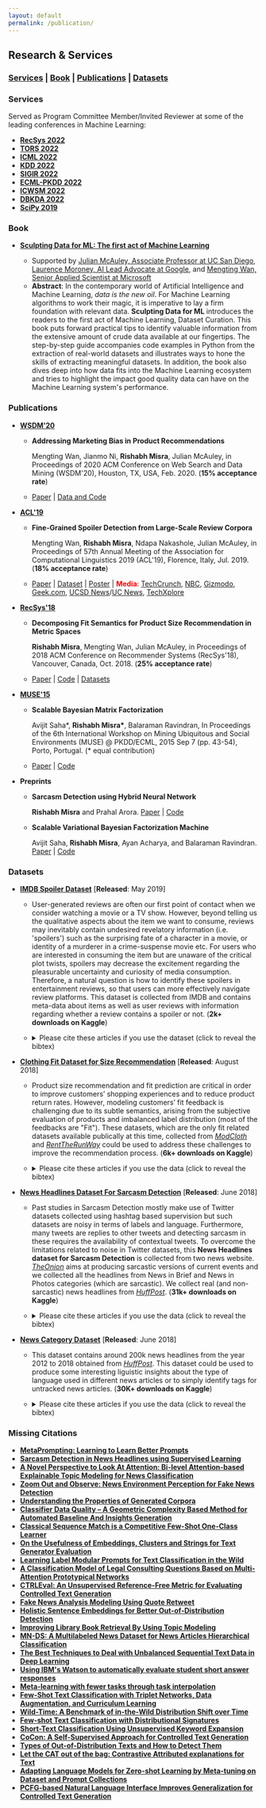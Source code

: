 ```yaml
---
layout: default
permalink: /publication/
---
```


## Research & Services
### [Services](#services) | [Book](#book) | [Publications](#papers) | [Datasets](#datasets)
<!-- 
* [Scholar Profile](https://scholar.google.com/citations?user={{ site.data.scholar.id }})
* Citations: {{ site.data.scholar.citations }}
* h-index: {{ site.data.scholar.h_index }}
* i10-index: {{ site.data.scholar.i10_index }} -->

### Services<a name="services"></a>

Served as Program Committee Member/Invited Reviewer at some of the leading conferences in Machine Learning:
* [**RecSys 2022**](https://recsys.acm.org/recsys22/)
* [**TORS 2022**](https://dl.acm.org/journal/tors)
* [**ICML 2022**](https://icml.cc/Conferences/2022)
* [**KDD 2022**](https://www.kdd.org/kdd2022/)
* [**SIGIR 2022**](https://sigir.org/sigir2022/) 
* [**ECML-PKDD 2022**](https://2022.ecmlpkdd.org/) 
* [**ICWSM 2022**](https://www.icwsm.org/2022/index.html/) 
* [**DBKDA 2022**](https://www.iaria.org/conferences2022/ComDBKDA22.html) 
* [**SciPy 2019**](https://www.scipy2019.scipy.org/) 


### Book<a name="book"></a>
* [**Sculpting Data for ML: The first act of Machine Learning**](https://rishabhmisra.github.io/Sculpting_Data_for_ML.pdf) 

  * Supported by [Julian McAuley, Associate Professor at UC San Diego](https://rishabhmisra.github.io/foreword-by-julian-mcauley.html), [Laurence Moroney, AI Lead Advocate at Google](https://rishabhmisra.github.io/foreword-by-laurence-moroney.html), and [Mengting Wan, Senior Applied Scientist at Microsoft](https://rishabhmisra.github.io/foreword-by-mengting-wan.html)
  * **Abstract**: In the contemporary world of Artificial Intelligence and Machine Learning, _data is the new oil_. For Machine Learning algorithms to work their magic, it is imperative to lay a firm foundation with relevant data. **Sculpting Data for ML** introduces the readers to the first act of Machine Learning, Dataset Curation. This book puts forward practical tips to identify valuable information from the extensive amount of crude data available at our fingertips. The step-by-step guide accompanies code examples in Python from the extraction of real-world datasets and illustrates ways to hone the skills of extracting meaningful datasets. In addition, the book also dives deep into how data fits into the Machine Learning ecosystem and tries to highlight the impact good quality data can have on the Machine Learning system's performance.
  
<!--   <center> <iframe type="text/html" width="336" height="550" frameborder="0" allowfullscreen style="max-width:100%" src="https://read.amazon.com/kp/card?asin=B08RN47C5T&preview=inline&linkCode=kpe&ref_=cm_sw_r_kb_dp_1mIeGbSZ013C3&tag=mobile0a1329f-20" ></iframe> </center> -->

### Publications<a name="papers"></a>

* [**WSDM'20**](http://www.wsdm-conference.org/2020/)

  * **Addressing Marketing Bias in Product Recommendations**
    
    Mengting Wan, Jianmo Ni, **Rishabh Misra**, Julian McAuley, in Proceedings of 2020 ACM Conference on Web Search and Data Mining (WSDM'20), Houston, TX, USA, Feb. 2020. (**15% acceptance rate**)
  * [Paper](https://dl.acm.org/doi/pdf/10.1145/3336191.3371855) \| [Data and Code](https://github.com/MengtingWan/marketBias)

* [**ACL'19**](http://www.acl2019.org/EN/index.xhtml)

  * **Fine-Grained Spoiler Detection from Large-Scale Review Corpora**
  
    Mengting Wan, **Rishabh Misra**, Ndapa Nakashole, Julian McAuley, in Proceedings of 57th Annual Meeting of the Association for Computational Linguistics 2019 (ACL'19), Florence, Italy, Jul. 2019. (**18% acceptance rate**)
  * [Paper](https://www.aclweb.org/anthology/P19-1248) \| [Dataset](https://sites.google.com/eng.ucsd.edu/ucsdbookgraph/home?authuser=0) \| [Poster](https://mengtingwan.github.io/paper/acl19_mwan_poster.pdf) \| <span style="color:red"> **Media**</span>: [TechCrunch](https://techcrunch.com/2019/07/09/spoiler-warning-this-neural-network-spots-dangerous-reviews-before-you-read-them/), [NBC](https://www.nbclosangeles.com/news/local/SpoilerNet-UCSD-AI-Catch-Spoilers-Researchers-Studying-What-Makes-Text-Spoilery-513510001.html), [Gizmodo](https://io9.gizmodo.com/a-new-study-reminds-us-how-ridiculous-spoiler-culture-h-1837171945), [Geek.com](https://www.geek.com/tech/neural-network-trained-to-spot-spoilers-1795116/), [UCSD News](https://ucsdnews.ucsd.edu/pressrelease/SpoilerNet)/[UC News](https://www.universityofcalifornia.edu/news/hate-spoilers-ai-tool-spots-them-you), [TechXplore](https://techxplore.com/news/2019-07-spoilers-ai-tool.html)

* [**RecSys'18**](https://recsys.acm.org/recsys18/)

  * **Decomposing Fit Semantics for Product Size Recommendation in Metric Spaces** 
  
    **Rishabh Misra**, Mengting Wan, Julian McAuley, in Proceedings of 2018 ACM Conference on Recommender Systems (RecSys'18), Vancouver, Canada, Oct. 2018. (**25% acceptance rate**)
  * [Paper](http://cseweb.ucsd.edu/~jmcauley/pdfs/recsys18e.pdf) \| [Code](https://github.com/rishabhmisra/Product-Catalog-Size-Recommendation-Framework) \| [Datasets](https://www.kaggle.com/rmisra/clothing-fit-dataset-for-size-recommendation)


* [**MUSE'15**](https://www.kde.cs.uni-kassel.de/ws/muse2015)

  * **Scalable Bayesian Matrix Factorization**
  
    Avijit Saha*, **Rishabh Misra\***, Balaraman Ravindran, In Proceedings of the 6th International Workshop on Mining Ubiquitous and Social Environments (MUSE) @ PKDD/ECML, 2015 Sep 7 (pp. 43-54), Porto, Portugal. (\* equal contribution)
  * [Paper](https://www.kde.cs.uni-kassel.de/wp-content/uploads/ws/muse2015/papers/saha.pdf) \| [Code](https://github.com/rishabhmisra/Scalable-Bayesian-Matrix-Factorization)
  

* **Preprints**

  * **Sarcasm Detection using Hybrid Neural Network**
  
    **Rishabh Misra** and Prahal Arora. [Paper](https://arxiv.org/pdf/1908.07414.pdf) \| [Code](https://github.com/rishabhmisra/Sarcasm-Detection-using-NN)

  * **Scalable Variational Bayesian Factorization Machine**
  
    Avijit Saha, **Rishabh Misra**, Ayan Acharya, and Balaraman Ravindran. [Paper](https://www.researchgate.net/profile/Rishabh_Misra/publication/320408037_Scalable_Variational_Bayesian_Factorization_Machine/links/59e32a86aca2724cbfe36911/Scalable-Variational-Bayesian-Factorization-Machine.pdf) \| [Code](https://github.com/rishabhmisra/Scalable-Variational-Bayesian-Factorization-Machine)


### Datasets<a name="datasets"></a>

* [**IMDB Spoiler Dataset**](https://www.kaggle.com/rmisra/imdb-spoiler-dataset) \[**Released**: May 2019\]

  * User-generated reviews are often our first point of contact when we consider watching a movie or a TV show. However, beyond telling us the qualitative aspects about the item we want to consume, reviews may inevitably contain undesired revelatory information (i.e. 'spoilers') such as the surprising fate of a character in a movie, or identity of a murderer in a crime-suspense movie etc. For users who are interested in consuming the item but are unaware of the critical plot twists, spoilers may decrease the excitement regarding the pleasurable uncertainty and curiosity of media consumption. Therefore, a natural question is how to identify these spoilers in entertainment reviews, so that users can more effectively navigate review platforms. This dataset is collected from IMDB and contains meta-data about items as well as user reviews with information regarding whether a review contains a spoiler or not. (**2k+ downloads on Kaggle**)
  * <details> <summary>Please cite these articles if you use the dataset (click to reveal the bibtex)</summary>
    
    ```
    @dataset{dataset, <br>
      author = {Misra, Rishabh}, <br>
      year = {2019}, <br>
      month = {05}, <br>
      pages = {}, <br>
      title = {IMDB Spoiler Dataset}, <br>
      doi = {10.13140/RG.2.2.11584.15362} <br>
    }
    ```
    
    </details>

* [**Clothing Fit Dataset for Size Recommendation**](https://www.kaggle.com/rmisra/clothing-fit-dataset-for-size-recommendation/home) \[**Released**: August 2018\]

  * Product size recommendation and fit prediction are critical in order to improve customers’ shopping experiences and to reduce product return rates. However, modeling customers’ fit feedback is challenging due to its subtle semantics, arising from the subjective evaluation of products and imbalanced label distribution (most of the feedbacks are "Fit"). These datasets, which are the only fit related datasets available publically at this time, collected from [*ModCloth*](https://www.modcloth.com/) and [*RentTheRunWay*](https://www.renttherunway.com/) could be used to address these challenges to improve the recommendation process. (**6k+ downloads on Kaggle**)
  * <details> <summary>Please cite these articles if you use the data (click to reveal the bibtex)</summary>
 
    ``` 
    @inproceedings{misra2018decomposing,
      title={Decomposing fit semantics for product size recommendation in metric spaces},
      author={Misra, Rishabh and Wan, Mengting and McAuley, Julian},
      booktitle={Proceedings of the 12th ACM Conference on Recommender Systems},
      pages={422--426},
      year={2018},
      organization={ACM}
    }
 
     @book{book,
      author = {Misra, Rishabh and Grover, Jigyasa},
      year = {2021},
      month = {01},
      pages = {},
      title = {Sculpting Data for ML: The first act of Machine Learning},
      isbn = {978-0-578-83125-1}
    }
    ```
    
    </details>

* [**News Headlines Dataset For Sarcasm Detection**](https://www.kaggle.com/rmisra/news-headlines-dataset-for-sarcasm-detection/home) \[**Released**: June 2018\]

  * Past studies in Sarcasm Detection mostly make use of Twitter datasets collected using hashtag based supervision but such datasets are noisy in terms of labels and language. Furthermore, many tweets are replies to other tweets and detecting sarcasm in these requires the availability of contextual tweets. To overcome the limitations related to noise in Twitter datasets, this **News Headlines dataset for Sarcasm Detection** is collected from two news website. [*TheOnion*](https://www.theonion.com/) aims at producing sarcastic versions of current events and we collected all the headlines from News in Brief and News in Photos categories (which are sarcastic). We collect real (and non-sarcastic) news headlines from [*HuffPost*](https://www.huffingtonpost.com/). (**31k+ downloads on Kaggle**)
  * <details> <summary>Please cite these articles if you use the data (click to reveal the bibtex)</summary>
 
    ```
    @article{misra2019sarcasm,
      title={Sarcasm Detection using Hybrid Neural Network},
      author={Misra, Rishabh and Arora, Prahal},
      journal={arXiv preprint arXiv:1908.07414},
      year={2019}
    }
 
     @book{book,
      author = {Misra, Rishabh and Grover, Jigyasa},
      year = {2021},
      month = {01},
      pages = {},
      title = {Sculpting Data for ML: The first act of Machine Learning},
      isbn = {978-0-578-83125-1}
    }
    ```
    
    </details>

* [**News Category Dataset**](https://rishabhmisra.github.io/NewsCategoryDataset.pdf) \[**Released**: June 2018\]

  * This dataset contains around 200k news headlines from the year 2012 to 2018 obtained from [*HuffPost*](https://www.huffingtonpost.com/). This dataset could be used to produce some interesting liguistic insights about the type of language used in different news articles or to simply identify tags for untracked news articles. (**30K+ downloads on Kaggle**)
  * <details> <summary>Please cite these articles if you use the data (click to reveal the bibtex)</summary>
 
    ```
    @dataset{dataset,
      author = {Misra, Rishabh},
      year = {2018},
      month = {06},
      pages = {},
      title = {News Category Dataset},
      doi = {10.13140/RG.2.2.20331.18729}
    }
 
    @book{book,
      author = {Misra, Rishabh and Grover, Jigyasa},
      year = {2021},
      month = {01},
      pages = {},
      title = {Sculpting Data for ML: The first act of Machine Learning},
      isbn = {978-0-578-83125-1}
    }
    ```
    
    </details>

### Missing Citations
* [**MetaPrompting: Learning to Learn Better Prompts**](http://rishabhmisra.github.io/missing_citations/MetaPrompting.pdf)
* [**Sarcasm Detection in News Headlines using Supervised Learning**](http://rishabhmisra.github.io/missing_citations/Sarcasm%20Detection%20in%20News%20Headlines%20using%20Supervised%20Learning.pdf)
* [**A Novel Perspective to Look At Attention: Bi-level Attention-based Explainable Topic Modeling for News Classification**](http://rishabhmisra.github.io/missing_citations/A%20Novel%20Perspective%20to%20Look%20At%20Attention-%20Bi-level%20Attention-based%20Explainable%20Topic%20Modeling%20for%20News%20Classification.pdf)
* [**Zoom Out and Observe: News Environment Perception for Fake News Detection**](http://rishabhmisra.github.io/missing_citations/Zoom%20Out%20and%20Observe-%20News%20Environment%20Perception%20for%20Fake%20News%20Detection.pdf)
* [**Understanding the Properties of Generated Corpora**](http://rishabhmisra.github.io/missing_citations/Understanding%20the%20Properties%20of%20Generated%20Corpora.pdf)
* [**Classifier Data Quality – A Geometric Complexity Based Method for Automated Baseline And Insights Generation**](http://rishabhmisra.github.io/missing_citations/Classifier%20Data%20Quality%20–%20A%20Geometric%20Complexity%20Based%20Method%20for%20Automated%20Baseline%20And%20Insights%20Generation.pdf)
* [**Classical Sequence Match is a Competitive Few-Shot One-Class Learner**](http://rishabhmisra.github.io/missing_citations/Classical%20Sequence%20Match%20is%20a%20Competitive%20Few-Shot%20One-Class%20Learner.pdf)
* [**On the Usefulness of Embeddings, Clusters and Strings for Text Generator Evaluation**](http://rishabhmisra.github.io/missing_citations/ON%20THE%20USEFULNESS%20OF%20EMBEDDINGS.pdf)
* [**Learning Label Modular Prompts for Text Classification in the Wild**](http://rishabhmisra.github.io/missing_citations/Learning%20Label%20Modular%20Prompts%20for%20Text%20Classification%20in%20the%20Wild.pdf)
* [**A Classification Model of Legal Consulting Questions Based on Multi-Attention Prototypical Networks**](http://rishabhmisra.github.io/missing_citations/A%20Classification%20Model%20of%20Legal%20Consulting%20Questions%20Based%20on%20Multi-Attention%20Prototypical%20Networks.pdf)
* [**CTRLEval: An Unsupervised Reference-Free Metric for Evaluating Controlled Text Generation**](http://rishabhmisra.github.io/missing_citations/CTRLEval-%20An%20Unsupervised%20Reference-Free%20Metric%20for%20Evaluating%20Controlled%20Text%20Generation.pdf)
* [**Fake News Analysis Modeling Using Quote Retweet**](http://rishabhmisra.github.io/missing_citations/Fake%20News%20Analysis%20Modeling%20Using%20Quote%20Retweet.pdf)
* [**Holistic Sentence Embeddings for Better Out-of-Distribution Detection**](http://rishabhmisra.github.io/missing_citations/Holistic%20Sentence%20Embeddings%20for%20Better%20Out-of-Distribution%20Detection.pdf)
* [**Improving Library Book Retrieval By Using Topic Modeling**](http://rishabhmisra.github.io/missing_citations/Improving-Library-Book-Retrieval-By-Using-Topic-Modeling.pdf)
* [**MN-DS: A Multilabeled News Dataset for News Articles Hierarchical Classification**](http://rishabhmisra.github.io/missing_citations/MN-DS-%20A%20Multilabeled%20News%20Dataset%20for%20News%20Articles%20Hierarchical%20Classification.pdf)
* [**The Best Techniques to Deal with Unbalanced Sequential Text Data in Deep Learning**](http://rishabhmisra.github.io/missing_citations/The%20Best%20Techniques%20to%20Deal%20with%20Unbalanced%20Sequential%20Text%20Data%20in%20Deep%20Learning.pdf)
* [**Using IBM's Watson to automatically evaluate student short answer responses**](http://rishabhmisra.github.io/missing_citations/Using%20IBM's%20Watson%20to%20automatically%20evaluate%20student%20short%20answer%20responses.pdf)
* [**Meta-learning with fewer tasks through task interpolation**](http://rishabhmisra.github.io/missing_citations/Meta-learning%20with%20fewer%20tasks%20through%20task%20interpolation.pdf)
* [**Few-Shot Text Classification with Triplet Networks, Data Augmentation, and Curriculum Learning**](http://rishabhmisra.github.io/missing_citations/Few-Shot%20Text%20Classification%20with%20Triplet%20Networks,%20Data%20Augmentation,%20and%20Curriculum%20Learning.pdf)
* [**Wild-Time: A Benchmark of in-the-Wild Distribution Shift over Time**](http://rishabhmisra.github.io/missing_citations/Wild-Time-%20A%20Benchmark%20of%20in-the-Wild%20Distribution%20Shift%20over%20Time.pdf)
* [**Few-shot Text Classification with Distributional Signatures**](http://rishabhmisra.github.io/missing_citations/Few-shot%20Text%20Classification%20with%20Distributional%20Signatures.pdf)
* [**Short-Text Classification Using Unsupervised Keyword Expansion**](http://rishabhmisra.github.io/missing_citations/Short-Text%20Classification%20Using%20Unsupervised%20Keyword%20Expansion.pdf)
* [**CoCon: A Self-Supervised Approach for Controlled Text Generation**](http://rishabhmisra.github.io/missing_citations/CoCon-%20A%20Self-Supervised%20Approach%20for%20Controlled%20Text%20Generation.pdf)
* [**Types of Out-of-Distribution Texts and How to Detect Them**](http://rishabhmisra.github.io/missing_citations/Types%20of%20Out-of-Distribution%20Texts%20and%20How%20to%20Detect%20Them.pdf)
* [**Let the CAT out of the bag: Contrastive Attributed explanations for Text**](http://rishabhmisra.github.io/missing_citations/Let%20the%20CAT%20out%20of%20the%20bag-%20Contrastive%20Attributed%20explanations%20for%20Text.pdf)
* [**Adapting Language Models for Zero-shot Learning by Meta-tuning on Dataset and Prompt Collections**](http://rishabhmisra.github.io/missing_citations/Adapting%20Language%20Models%20for%20Zero-shot%20Learning%20by%20Meta-tuning%20on%20Dataset%20and%20Prompt%20Collections.pdf)
* [**PCFG-based Natural Language Interface Improves Generalization for Controlled Text Generation**](http://rishabhmisra.github.io/missing_citations/PCFG_based.pdf)
